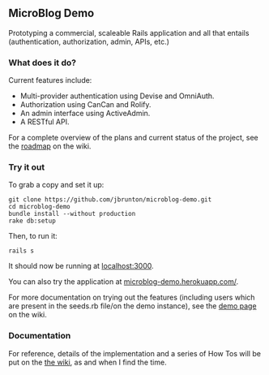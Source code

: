 ## MicroBlog Demo

Prototyping a commercial, scaleable Rails application and all that entails (authentication, authorization, admin, APIs, etc.)

### What does it do?

Current features include:

* Multi-provider authentication using Devise and OmniAuth.
* Authorization using CanCan and Rolify.
* An admin interface using ActiveAdmin.
* A RESTful API.

For a complete overview of the plans and current status of the project, see the [roadmap](https://github.com/jbrunton/microblog-demo/wiki/Roadmap) on the wiki.

### Try it out

To grab a copy and set it up:

    git clone https://github.com/jbrunton/microblog-demo.git
    cd microblog-demo
    bundle install --without production
    rake db:setup

Then, to run it:

    rails s

It should now be running at [localhost:3000](http://localhost:3000).

You can also try the application at [microblog-demo.herokuapp.com/](http://microblog-demo.herokuapp.com/).

For more documentation on trying out the features (including users which are present in the seeds.rb file/on the demo instance), see the [demo page](https://github.com/jbrunton/microblog-demo/wiki/Demo) on the wiki.

### Documentation

For reference, details of the implementation and a series of How Tos will be put on the [the wiki](https://github.com/jbrunton/microblog-demo/wiki), as and when I find the time.
